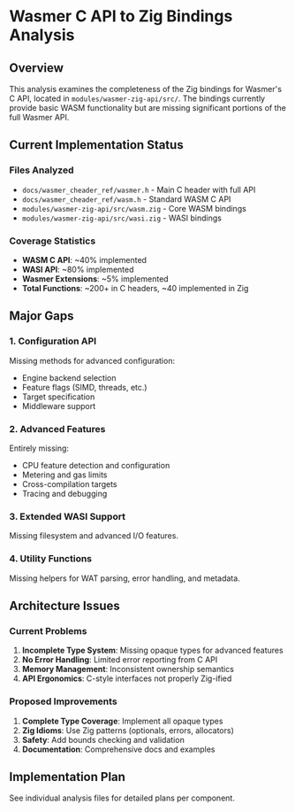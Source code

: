 # Wasmer C API to Zig Bindings Analysis

## Overview

This analysis examines the completeness of the Zig bindings for Wasmer's C API, located in `modules/wasmer-zig-api/src/`. The bindings currently provide basic WASM functionality but are missing significant portions of the full Wasmer API.

## Current Implementation Status

### Files Analyzed
- `docs/wasmer_cheader_ref/wasmer.h` - Main C header with full API
- `docs/wasmer_cheader_ref/wasm.h` - Standard WASM C API
- `modules/wasmer-zig-api/src/wasm.zig` - Core WASM bindings
- `modules/wasmer-zig-api/src/wasi.zig` - WASI bindings

### Coverage Statistics
- **WASM C API**: ~40% implemented
- **WASI API**: ~80% implemented  
- **Wasmer Extensions**: ~5% implemented
- **Total Functions**: ~200+ in C headers, ~40 implemented in Zig

## Major Gaps

### 1. Configuration API
Missing methods for advanced configuration:
- Engine backend selection
- Feature flags (SIMD, threads, etc.)
- Target specification
- Middleware support

### 2. Advanced Features
Entirely missing:
- CPU feature detection and configuration
- Metering and gas limits
- Cross-compilation targets
- Tracing and debugging

### 3. Extended WASI Support
Missing filesystem and advanced I/O features.

### 4. Utility Functions
Missing helpers for WAT parsing, error handling, and metadata.

## Architecture Issues

### Current Problems
1. **Incomplete Type System**: Missing opaque types for advanced features
2. **No Error Handling**: Limited error reporting from C API
3. **Memory Management**: Inconsistent ownership semantics
4. **API Ergonomics**: C-style interfaces not properly Zig-ified

### Proposed Improvements
1. **Complete Type Coverage**: Implement all opaque types
2. **Zig Idioms**: Use Zig patterns (optionals, errors, allocators)
3. **Safety**: Add bounds checking and validation
4. **Documentation**: Comprehensive docs and examples

## Implementation Plan

See individual analysis files for detailed plans per component.